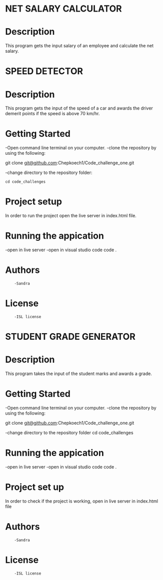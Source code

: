 # NET SALARY CALCULATOR
   # Description
  This program gets the input salary of an employee and calculate the net salary.
# SPEED DETECTOR
 # Description
This program gets the input of the speed of a car and awards the driver demerit points if the speed is above 70 km/hr.
# Getting Started
  -Open command line terminal on your computer.
  -clone the repository by using the following:
  
  git clone git@github.com:Chepkoech1/Code_challenge_one.git
  
  -change directory to the repository folder:
  
    cd code_challenges
    
# Project setup
  In order to run the project open the live server in index.html file.
    
# Running the appication
   -open in live server
   -open in visual studio code
    code .
# Authors
        -Sandra
# License
        -ISL license

# STUDENT GRADE GENERATOR
 # Description
 This program takes the input of the student marks and awards a grade.
# Getting Started
  -Open command line terminal on your computer.
  -clone the repository by using the following:
  
  git clone git@github.com:Chepkoech1/Code_challenge_one.git
  
  -change directory to the repository folder
    cd code_challenges
# Running the appication
 -open in live server
 -open in visual studio code
    code .
# Project set up
In order to check if the project is working, open in live server in index.html file  
# Authors
        -Sandra
# License
        -ISL license
